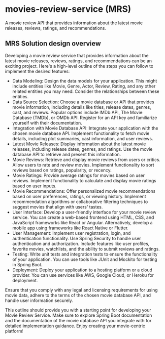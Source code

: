 # movies-review-service (MRS)
A movie review API that provides information about the latest movie releases, reviews, ratings, and recommendations.

## MRS Solution design overview
Developing a movie review service that provides information about the latest movie releases, reviews, ratings, and recommendations can be an exciting project. Here's a high-level outline of the steps you can follow to implement the desired features:

* Data Modeling: Design the data models for your application. This might include entities like Movie, Genre, Actor, Review, Rating, and any other related entities you may need. Consider the relationships between these entities.
* Data Source Selection: Choose a movie database or API that provides movie information, including details like titles, release dates, genres, cast, and reviews. Popular options include IMDb API, The Movie Database (TMDb), or OMDb API. Register for an API key and familiarize yourself with their documentation.
* Integration with Movie Database API: Integrate your application with the chosen movie database API. Implement functionality to fetch movie details, including plot summaries, cast information, and user reviews.
* Latest Movie Releases: Display information about the latest movie releases, including release dates, genres, and ratings. Use the movie database API to retrieve and present this information.
* Movie Reviews: Retrieve and display movie reviews from users or critics. Allow users to rate and review movies. Implement functionality to sort reviews based on ratings, popularity, or recency.
* Movie Ratings: Provide average ratings for movies based on user reviews. Implement functionality to calculate and display movie ratings based on user inputs.
* Movie Recommendations: Offer personalized movie recommendations based on user preferences, ratings, or viewing history. Implement recommendation algorithms or collaborative filtering techniques to suggest movies that align with users' tastes.
* User Interface: Develop a user-friendly interface for your movie review service. You can create a web-based frontend using HTML, CSS, and JavaScript frameworks like React or Angular. Alternatively, develop a mobile app using frameworks like React Native or Flutter.
* User Management: Implement user registration, login, and authentication functionality. Use Spring Security to handle user authentication and authorization. Include features like user profiles, favorite movies, watchlists, and the ability to submit reviews and ratings.
* Testing: Write unit tests and integration tests to ensure the functionality of your application. You can use tools like JUnit and Mockito for testing in Spring Boot.
* Deployment: Deploy your application to a hosting platform or a cloud provider. You can use services like AWS, Google Cloud, or Heroku for deployment.

Ensure that you comply with any legal and licensing requirements for using movie data, adhere to the terms of the chosen movie database API, and handle user information securely.

This outline should provide you with a starting point for developing your Movie Review Service. Make sure to explore Spring Boot documentation and the documentation of the movie database API you integrate with for detailed implementation guidance. Enjoy creating your movie-centric platform!
